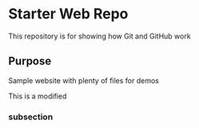 # Starter Web Repo

This repository is for showing how Git and GitHub work

## Purpose

Sample website with plenty of files for demos

This is a modified
### subsection